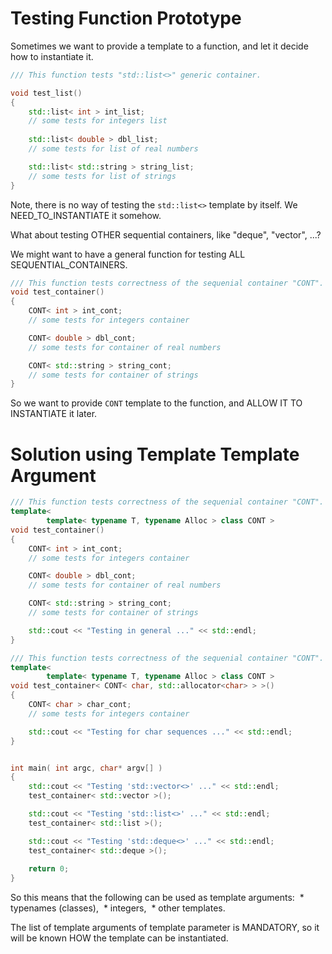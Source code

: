 # Testing Function Prototype
Sometimes we want to provide a template to a function, and let it decide how to instantiate it.

```cpp
/// This function tests "std::list<>" generic container.

void test_list()
{
    std::list< int > int_list;
	// some tests for integers list
    
    std::list< double > dbl_list;
    // some tests for list of real numbers

    std::list< std::string > string_list;
    // some tests for list of strings
}
```

Note, there is no way of testing the `std::list<>` template by itself. We NEED_TO_INSTANTIATE it somehow.

What about testing OTHER sequential containers, like "deque", "vector", ...?

We might want to have a general function for testing ALL SEQUENTIAL_CONTAINERS.

```cpp
/// This function tests correctness of the sequenial container "CONT".
void test_container()
{
    CONT< int > int_cont;
    // some tests for integers container

    CONT< double > dbl_cont;
    // some tests for container of real numbers

    CONT< std::string > string_cont;
    // some tests for container of strings
}
```

So we want to provide `CONT` template to the function, and ALLOW IT TO INSTANTIATE it later.

# Solution using Template Template Argument
```cpp
/// This function tests correctness of the sequenial container "CONT".
template<
        template< typename T, typename Alloc > class CONT >
void test_container()
{
    CONT< int > int_cont;
    // some tests for integers container

    CONT< double > dbl_cont;
    // some tests for container of real numbers

    CONT< std::string > string_cont;
    // some tests for container of strings

    std::cout << "Testing in general ..." << std::endl;
}

/// This function tests correctness of the sequenial container "CONT".
template<
        template< typename T, typename Alloc > class CONT >
void test_container< CONT< char, std::allocator<char> > >()
{
    CONT< char > char_cont;
    // some tests for integers container

    std::cout << "Testing for char sequences ..." << std::endl;
}


int main( int argc, char* argv[] )
{
    std::cout << "Testing 'std::vector<>' ..." << std::endl;
    test_container< std::vector >();

    std::cout << "Testing 'std::list<>' ..." << std::endl;
    test_container< std::list >();

    std::cout << "Testing 'std::deque<>' ..." << std::endl;
    test_container< std::deque >();
  
    return 0;
}
```

So this means that the following can be used as template arguments:
  * typenames (classes),
  * integers,
  * other templates.

The list of template arguments of template parameter is MANDATORY, so it will be known HOW the template can be instantiated.